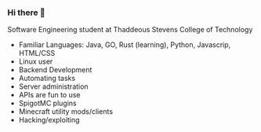 ### Hi there 👋

Software Engineering student at Thaddeous Stevens College of Technology

* Familiar Languages: Java, GO, Rust (learning), Python, Javascrip, HTML/CSS
* Linux user
* Backend Development
* Automating tasks
* Server administration
* APIs are fun to use
* SpigotMC plugins
* Minecraft utility mods/clients
* Hacking/exploiting
